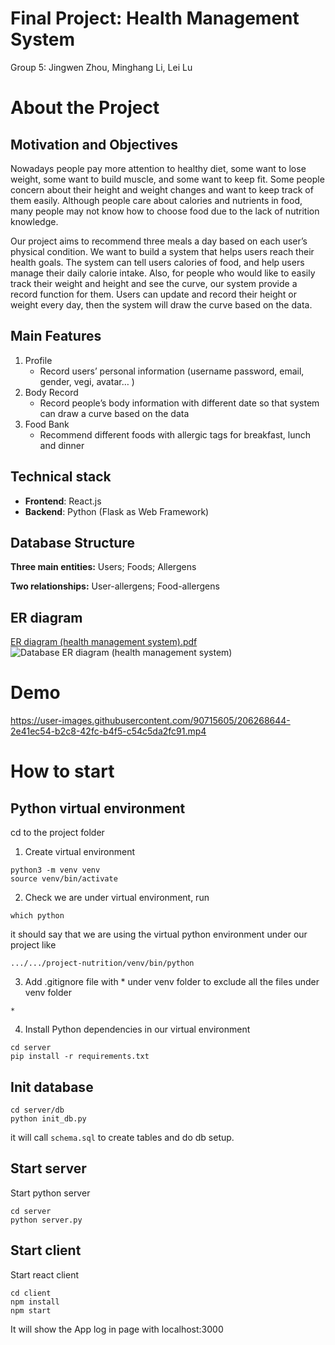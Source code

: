 # Final Project: Health Management System
Group 5: Jingwen Zhou, Minghang Li, Lei Lu

# About the Project 
## Motivation and Objectives
Nowadays people pay more attention to healthy diet, some want to lose weight, some want to build muscle, and some want to keep fit. Some people concern about their height and weight changes and want to keep track of them easily. Although people care about calories and nutrients in food, many people may not know how to choose food due to the lack of nutrition knowledge. 

Our project aims to recommend three meals a day based on each user’s physical condition. We want to build a system that helps users reach their health goals.
The system can tell users calories of food, and help users manage their daily calorie intake. Also, for people who would like to easily track their weight and height and see the curve, our system provide a record function for them. Users can update and record their height or weight every day, then the system will draw the curve based on the data.

## Main Features
1. Profile
   - Record users’ personal  information (username password, email, gender, vegi, avatar… )
2. Body Record
   - Record people’s body information with different date so that system can draw a curve based on the data
3. Food Bank
   - Recommend different foods with allergic tags for breakfast, lunch and dinner

## Technical stack 
- **Frontend**: React.js
- **Backend**: Python (Flask as Web Framework) 

## Database Structure
**Three main entities:** Users; Foods; Allergens

**Two relationships:** User-allergens; Food-allergens

## ER diagram
[ER diagram (health management system).pdf](https://github.com/Luna9476/project-nutrition/files/10179091/ER.diagram.health.management.system.pdf)
![Database ER diagram (health management system)](https://user-images.githubusercontent.com/91431648/206269884-a6e44af0-4ea5-4334-ba4a-cc8cec447961.png)


# Demo
https://user-images.githubusercontent.com/90715605/206268644-2e41ec54-b2c8-42fc-b4f5-c54c5da2fc91.mp4



# How to start

## Python virtual environment
cd to the project folder
1. Create virtual environment
```
python3 -m venv venv
source venv/bin/activate
```

2. Check we are under virtual environment, run 
```
which python
```

it should say that we are using the virtual python environment under our project like
```
.../.../project-nutrition/venv/bin/python
```

3. Add .gitignore file with * under venv folder to exclude all the files under venv folder
``` 
*
```

4. Install Python dependencies in our virtual environment
```
cd server
pip install -r requirements.txt
```

## Init database
```
cd server/db
python init_db.py
```

it will call `schema.sql` to create tables and do db setup.
## Start server

Start python server
```
cd server
python server.py
```

## Start client

Start react client
```
cd client
npm install
npm start
```
It will show the App log in page with localhost:3000
